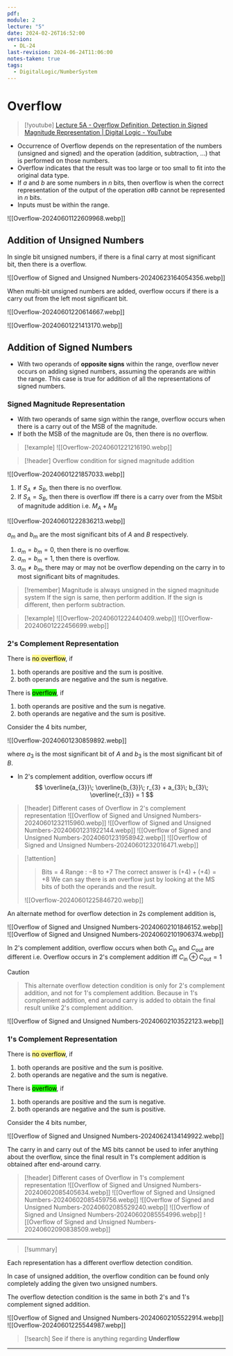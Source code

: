 ```yaml
---
pdf: 
module: 2
lecture: "5"
date: 2024-02-26T16:52:00
version:
  - DL-24
last-revision: 2024-06-24T11:06:00
notes-taken: true
tags:
  - DigitalLogic/NumberSystem
---
```

# Overflow
> [!youtube] 
> [Lecture 5A - Overflow Definition, Detection in Signed Magnitude Representation | Digital Logic - YouTube](https://www.youtube.com/watch?v=GJvjGaiKbcA)

- Occurrence of Overflow depends on the representation of the numbers (unsigned and signed) and the operation (addition, subtraction, ...) that is performed on those numbers.
- Overflow indicates that the result was too large or too small to fit into the original data type.
- If $a$ and $b$ are some numbers in $n$ bits, then overflow is when the correct representation of the output of the operation $a \# b$ cannot be represented in $n$ bits.
- Inputs must be within the range. 

![[Overflow-20240601122609968.webp]]
## Addition of Unsigned Numbers

In single bit unsigned numbers, if there is a final carry at most significant bit, then there is a overflow.

![[Overflow of Signed and Unsigned Numbers-20240623164054356.webp]]

When multi-bit unsigned numbers are added, overflow occurs if there is a carry out from the left most significant bit.

![[Overflow-20240601220614667.webp]]

![[Overflow-20240601221413170.webp]]

## Addition of Signed Numbers

- With two operands of **opposite signs** within the range, overflow never occurs on adding signed numbers, assuming the operands are within the range. This case is true for addition of all the representations of signed numbers.

### Signed Magnitude Representation

- With two operands of same sign within the range, overflow occurs when there is a carry out of the MSB of the magnitude. 
- If both the MSB of the magnitude are 0s, then there is no overflow.

> [!example] 
> ![[Overflow-20240601221216190.webp]]

> [!header] Overflow condition for signed magnitude addition

![[Overflow-20240601221857033.webp]]

1. If $S_{A} \not= S_{B}$, then there is no overflow.
2. If $S_{A} = S_{B}$, then there is overflow iff there is a carry over from the MSbit of magnitude addition i.e. $M_{A} + M_{B}$

![[Overflow-20240601222836213.webp]]

$a_{m}$ and $b_{m}$ are the most significant bits of $A$ and $B$ respectively.
1. $a_{m} = b_{m} = 0$, then there is no overflow.
2. $a_{m} = b_{m} = 1$, then there is overflow. 
3. $a_{m} \not= b_{m}$, there may or may not be overflow depending on the carry in to most significant bits of magnitudes.

> [!remember] 
> Magnitude is always unsigned in the signed magnitude system
> If the sign is same, then perform addition.
> If the sign is different, then perform subtraction.

> [!example] 
> ![[Overflow-20240601222440409.webp]]
> ![[Overflow-20240601222456699.webp]]

### 2's Complement Representation

There is <mark style="background-color: #fff88f; color: black">no overflow</mark>, if
1. both operands are positive and the sum is positive.
2. both operands are negative and the sum is negative.

There is <mark style="background-color: #1EFF00; color: black">overflow</mark>, if
1. both operands are positive and the sum is negative.
2. both operands are negative and the sum is positive.

Consider the $4$ bits number,

![[Overflow-20240601230859892.webp]]

where $a_{3}$ is the most significant bit of $A$ and $b_{3}$ is the most significant bit of $B$.

- In 2's complement addition, overflow occurs iff
$$
\overline{a_{3}}\; \overline{b_{3}}\; r_{3} + a_{3}\; b_{3}\; \overline{r_{3}} = 1
$$

> [!header] Different cases of Overflow in 2's complement representation
> ![[Overflow of Signed and Unsigned Numbers-20240601232115960.webp]]
> ![[Overflow of Signed and Unsigned Numbers-20240601231922144.webp]]
> ![[Overflow of Signed and Unsigned Numbers-20240601231958942.webp]]
> ![[Overflow of Signed and Unsigned Numbers-20240601232016471.webp]]

> [!attention] 
>> Bits = $4$
>> Range : $-8$ to $+7$
>> The correct answer is $(+4) + (+4) = +8$
>> We can say there is an overflow just by looking at the MS bits of both the operands and the result.
> 
> ![[Overflow-20240601225846720.webp]]

An alternate method for overflow detection in 2s complement addition is,

![[Overflow of Signed and Unsigned Numbers-20240602101846152.webp]]
![[Overflow of Signed and Unsigned Numbers-20240602101906374.webp]]

In 2's complement addition, overflow occurs when both $C_{\text{in}}$ and $C_{\text{out}}$ are different i.e. Overflow occurs in 2's complement addition iff $C_{\text{in}} \oplus C_{\text{out}} = 1$

> [!caution] 
>> This alternate overflow detection condition is only for 2's complement addition, and not for 1's complement addition. Because in 1's complement addition, end around carry is added to obtain the final result unlike 2's complement addition.
> 
> ![[Overflow of Signed and Unsigned Numbers-20240602103522123.webp]]

### 1's Complement Representation

There is <mark style="background-color: #fff88f; color: black">no overflow</mark>, if
1. both operands are positive and the sum is positive.
2. both operands are negative and the sum is negative.

There is <mark style="background-color: #1EFF00; color: black">overflow</mark>, if
1. both operands are positive and the sum is negative.
2. both operands are negative and the sum is positive.

Consider the 4 bits number,

![[Overflow of Signed and Unsigned Numbers-20240624134149922.webp]]

The carry in and carry out of the MS bits cannot be used to infer anything about the overflow, since the final result in 1's complement addition is obtained after end-around carry.

> [!header] Different cases of Overflow in 1's complement representation
> ![[Overflow of Signed and Unsigned Numbers-20240602085405634.webp]]
> ![[Overflow of Signed and Unsigned Numbers-20240602085459756.webp]]
> ![[Overflow of Signed and Unsigned Numbers-20240602085529240.webp]]
> ![[Overflow of Signed and Unsigned Numbers-20240602085554996.webp]]
> ![[Overflow of Signed and Unsigned Numbers-20240602090838509.webp]]

---
> [!summary] 

Each representation has a different overflow detection condition.

In case of unsigned addition, the overflow condition can be found only completely adding the given two unsigned numbers.

The overflow detection condition is the same in both 2's and 1's complement signed addition.

![[Overflow of Signed and Unsigned Numbers-20240602105522914.webp]]
![[Overflow-20240601225544987.webp]]

> [!search] 
> See if there is anything regarding **Underflow**

---